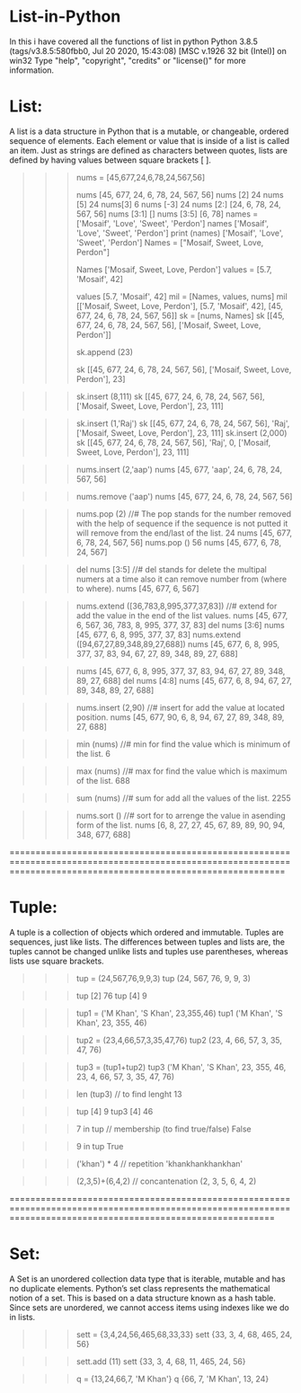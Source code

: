 # List-in-Python
In this i have covered all the functions of list in python 
Python 3.8.5 (tags/v3.8.5:580fbb0, Jul 20 2020, 15:43:08) [MSC v.1926 32 bit (Intel)] on win32
Type "help", "copyright", "credits" or "license()" for more information.
>>> 
# List:
A list is a data structure in Python that is a mutable, or changeable, ordered sequence of elements. 
Each element or value that is inside of a list is called an item. 
Just as strings are defined as characters between quotes, lists are defined by having values between square brackets [ ].


>>> nums = [45,677,24,6,78,24,567,56]
>>> 
>>> nums
[45, 677, 24, 6, 78, 24, 567, 56]
>>> nums [2]
24
>>> nums [5]
24
>>> nums[3]
6
>>> nums [-3]
24
>>> nums [2:]
[24, 6, 78, 24, 567, 56]
>>> nums [3:1]
[]
>>> nums [3:5]
[6, 78]
>>> names = ['Mosaif', 'Love', 'Sweet', 'Perdon']
>>> names
['Mosaif', 'Love', 'Sweet', 'Perdon']
>>> print (names)
['Mosaif', 'Love', 'Sweet', 'Perdon']
>>> Names = ["Mosaif, Sweet, Love, Perdon"]
>>> 
>>> 
>>> Names
['Mosaif, Sweet, Love, Perdon']
>>> values = [5.7, 'Mosaif', 42]
>>> 
>>> values
[5.7, 'Mosaif', 42]
>>> mil = [Names, values, nums]
>>> mil
[['Mosaif, Sweet, Love, Perdon'], [5.7, 'Mosaif', 42], [45, 677, 24, 6, 78, 24, 567, 56]]
>>> sk = [nums, Names]
>>> sk
[[45, 677, 24, 6, 78, 24, 567, 56], ['Mosaif, Sweet, Love, Perdon']]
>>> 
>>> sk.append (23)
>>> 
>>> sk
[[45, 677, 24, 6, 78, 24, 567, 56], ['Mosaif, Sweet, Love, Perdon'], 23]

>>> sk.insert (8,111)
>>> sk
[[45, 677, 24, 6, 78, 24, 567, 56], ['Mosaif, Sweet, Love, Perdon'], 23, 111]

>>> sk.insert (1,'Raj')
>>> sk
[[45, 677, 24, 6, 78, 24, 567, 56], 'Raj', ['Mosaif, Sweet, Love, Perdon'], 23, 111]
>>> sk.insert (2,000)
>>> sk
[[45, 677, 24, 6, 78, 24, 567, 56], 'Raj', 0, ['Mosaif, Sweet, Love, Perdon'], 23, 111]

>>> nums.insert (2,'aap')
>>> nums
[45, 677, 'aap', 24, 6, 78, 24, 567, 56]

>>> nums.remove ('aap')
>>> nums
[45, 677, 24, 6, 78, 24, 567, 56]

>>> nums.pop (2)       //# The pop stands for the number removed with the help of sequence if the sequence is not putted it will remove from the end/last of the list.
24
>>> nums
[45, 677, 6, 78, 24, 567, 56]
>>> nums.pop ()
56
>>> nums
[45, 677, 6, 78, 24, 567]

>>> del nums [3:5]      //# del stands for delete the multipal numers at a time also it can remove number from (where to where).
>>> nums
[45, 677, 6, 567]

>>> nums.extend ([36,783,8,995,377,37,83])       //# extend for add the value in the end of the list values.
>>> nums
[45, 677, 6, 567, 36, 783, 8, 995, 377, 37, 83]
>>> del nums [3:6]
>>> nums
[45, 677, 6, 8, 995, 377, 37, 83]
>>> nums.extend ([94,67,27,89,348,89,27,688])
>>> nums
[45, 677, 6, 8, 995, 377, 37, 83, 94, 67, 27, 89, 348, 89, 27, 688]

>>> nums
[45, 677, 6, 8, 995, 377, 37, 83, 94, 67, 27, 89, 348, 89, 27, 688]
>>> del nums [4:8]
>>> nums
[45, 677, 6, 8, 94, 67, 27, 89, 348, 89, 27, 688]

>>> nums.insert (2,90)      //# insert for add the value at located position.
>>> nums
[45, 677, 90, 6, 8, 94, 67, 27, 89, 348, 89, 27, 688]

>>> min (nums)      //# min for find the value which is minimum of the list.
6

>>> max (nums)      //# max for find the value which is maximum of the list.
688

>>> sum (nums)      //# sum for add all the values of the list.
2255

>>> nums.sort ()    //# sort for to arrenge the value in asending form of the list.
>>> nums
[6, 8, 27, 27, 45, 67, 89, 89, 90, 94, 348, 677, 688]
>>> 

=================================================================================================================================================================

# Tuple:
A tuple is a collection of objects which ordered and immutable. 
Tuples are sequences, just like lists. 
The differences between tuples and lists are, the tuples cannot be changed unlike lists and tuples use parentheses, whereas lists use square brackets.


>>> tup = (24,567,76,9,9,3)
>>> tup
(24, 567, 76, 9, 9, 3)

>>> tup [2]
76
>>> tup [4]
9

>>> tup1 = ('M Khan', 'S Khan', 23,355,46)
>>> tup1
('M Khan', 'S Khan', 23, 355, 46)

>>> tup2 = (23,4,66,57,3,35,47,76)
>>> tup2
(23, 4, 66, 57, 3, 35, 47, 76)

>>> tup3 = (tup1+tup2)
>>> tup3
('M Khan', 'S Khan', 23, 355, 46, 23, 4, 66, 57, 3, 35, 47, 76)

>>> len (tup3)             // to find lenght
13

>>> tup [4]
9
>>> tup3 [4]
46

>>> 7 in tup              // membership (to find true/false)
False

>>> 9 in tup
True

>>> ('khan') * 4           // repetition
'khankhankhankhan'

>>> (2,3,5)+(6,4,2)        // concantenation
(2, 3, 5, 6, 4, 2)

===============================================================================================================================================================


# Set:

A Set is an unordered collection data type that is iterable, mutable and has no duplicate elements. 
Python’s set class represents the mathematical notion of a set.
This is based on a data structure known as a hash table. Since sets are unordered, we cannot access items using indexes like we do in lists.

>>> sett = {3,4,24,56,465,68,33,33}
>>> sett
{33, 3, 4, 68, 465, 24, 56}

>>> sett.add (11)
>>> sett
{33, 3, 4, 68, 11, 465, 24, 56}

>>> q = {13,24,66,7, 'M Khan'}
>>> q
{66, 7, 'M Khan', 13, 24}


